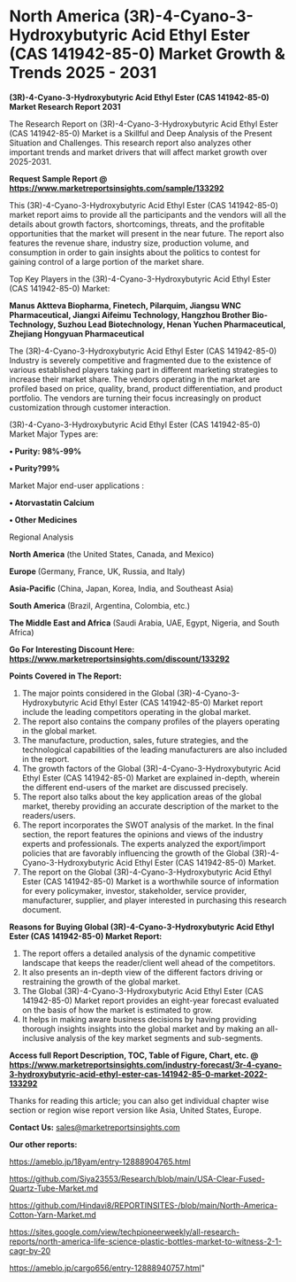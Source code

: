 # North America (3R)-4-Cyano-3-Hydroxybutyric Acid Ethyl Ester (CAS 141942-85-0) Market Growth & Trends 2025 - 2031

<strong>(3R)-4-Cyano-3-Hydroxybutyric Acid Ethyl Ester (CAS 141942-85-0) Market Research Report 2031</strong>

The Research Report on (3R)-4-Cyano-3-Hydroxybutyric Acid Ethyl Ester (CAS 141942-85-0) Market is a Skillful and Deep Analysis of the Present Situation and Challenges. This research report also analyzes other important trends and market drivers that will affect market growth over 2025-2031.

<strong>Request Sample Report @ <a href=https://www.marketreportsinsights.com/sample/133292>https://www.marketreportsinsights.com/sample/133292</a></strong>

This (3R)-4-Cyano-3-Hydroxybutyric Acid Ethyl Ester (CAS 141942-85-0) market report aims to provide all the participants and the vendors will all the details about growth factors, shortcomings, threats, and the profitable opportunities that the market will present in the near future. The report also features the revenue share, industry size, production volume, and consumption in order to gain insights about the politics to contest for gaining control of a large portion of the market share.

Top Key Players in the (3R)-4-Cyano-3-Hydroxybutyric Acid Ethyl Ester (CAS 141942-85-0) Market:

<strong>Manus Aktteva Biopharma, Finetech, Pilarquim, Jiangsu WNC Pharmaceutical, Jiangxi Aifeimu Technology, Hangzhou Brother Bio-Technology, Suzhou Lead Biotechnology, Henan Yuchen Pharmaceutical, Zhejiang Hongyuan Pharmaceutical</strong>

The (3R)-4-Cyano-3-Hydroxybutyric Acid Ethyl Ester (CAS 141942-85-0) Industry is severely competitive and fragmented due to the existence of various established players taking part in different marketing strategies to increase their market share. The vendors operating in the market are profiled based on price, quality, brand, product differentiation, and product portfolio. The vendors are turning their focus increasingly on product customization through customer interaction.

(3R)-4-Cyano-3-Hydroxybutyric Acid Ethyl Ester (CAS 141942-85-0) Market Major Types are:

<strong>• Purity: 98%-99%

• Purity?99%</strong>

Market Major end-user applications :

<strong>• Atorvastatin Calcium

• Other Medicines</strong>

Regional Analysis

</u><strong><b>North America</b></strong> (the United States, Canada, and Mexico)

<strong><b>Europe </b></strong>(Germany, France, UK, Russia, and Italy)

<strong><b>Asia-Pacific</b></strong> (China, Japan, Korea, India, and Southeast Asia)

<strong><b>South America</b></strong> (Brazil, Argentina, Colombia, etc.)

<strong><b>The Middle East and Africa</b></strong> (Saudi Arabia, UAE, Egypt, Nigeria, and South Africa)

<strong>Go For Interesting Discount Here: <a href=https://www.marketreportsinsights.com/discount/133292>https://www.marketreportsinsights.com/discount/133292</a></strong>

<strong>Points Covered in The Report:</strong>
<ol>
  <li>The major points considered in the Global (3R)-4-Cyano-3-Hydroxybutyric Acid Ethyl Ester (CAS 141942-85-0) Market report include the leading competitors operating in the global market.</li>
  <li>The report also contains the company profiles of the players operating in the global market.</li>
  <li>The manufacture, production, sales, future strategies, and the technological capabilities of the leading manufacturers are also included in the report.</li>
  <li>The growth factors of the Global (3R)-4-Cyano-3-Hydroxybutyric Acid Ethyl Ester (CAS 141942-85-0) Market are explained in-depth, wherein the different end-users of the market are discussed precisely.</li>
  <li>The report also talks about the key application areas of the global market, thereby providing an accurate description of the market to the readers/users.</li>
  <li>The report incorporates the SWOT analysis of the market. In the final section, the report features the opinions and views of the industry experts and professionals. The experts analyzed the export/import policies that are favorably influencing the growth of the Global (3R)-4-Cyano-3-Hydroxybutyric Acid Ethyl Ester (CAS 141942-85-0) Market.</li>
  <li>The report on the Global (3R)-4-Cyano-3-Hydroxybutyric Acid Ethyl Ester (CAS 141942-85-0) Market is a worthwhile source of information for every policymaker, investor, stakeholder, service provider, manufacturer, supplier, and player interested in purchasing this research document.</li>
</ol>
<strong>Reasons for Buying Global (3R)-4-Cyano-3-Hydroxybutyric Acid Ethyl Ester (CAS 141942-85-0) Market Report:</strong>

<ol>
  <li>The report offers a detailed analysis of the dynamic competitive landscape that keeps the reader/client well ahead of the competitors.</li>
  <li>It also presents an in-depth view of the different factors driving or restraining the growth of the global market.</li>
  <li>The Global (3R)-4-Cyano-3-Hydroxybutyric Acid Ethyl Ester (CAS 141942-85-0) Market report provides an eight-year forecast evaluated on the basis of how the market is estimated to grow.</li>
  <li>It helps in making aware business decisions by having providing thorough insights insights into the global market and by making an all-inclusive analysis of the key market segments and sub-segments.</li>
</ol>
<strong>Access full Report Description, TOC, Table of Figure, Chart, etc. @ <a href=https://www.marketreportsinsights.com/industry-forecast/3r-4-cyano-3-hydroxybutyric-acid-ethyl-ester-cas-141942-85-0-market-2022-133292>https://www.marketreportsinsights.com/industry-forecast/3r-4-cyano-3-hydroxybutyric-acid-ethyl-ester-cas-141942-85-0-market-2022-133292</a></strong>


Thanks for reading this article; you can also get individual chapter wise section or region wise report version like Asia, United States, Europe.

<strong>Contact Us:</strong>
sales@marketreportsinsights.com

<strong>Our other reports:</strong>

<a href=https://ameblo.jp/18yam/entry-12888904765.html>https://ameblo.jp/18yam/entry-12888904765.html</a>

<a href=https://github.com/Siya23553/Research/blob/main/USA-Clear-Fused-Quartz-Tube-Market.md>https://github.com/Siya23553/Research/blob/main/USA-Clear-Fused-Quartz-Tube-Market.md</a>

<a href=https://github.com/Hindavi8/REPORTINSITES-/blob/main/North-America-Cotton-Yarn-Market.md>https://github.com/Hindavi8/REPORTINSITES-/blob/main/North-America-Cotton-Yarn-Market.md</a>

<a href=https://sites.google.com/view/techpioneerweekly/all-research-reports/north-america-life-science-plastic-bottles-market-to-witness-2-1-cagr-by-20>https://sites.google.com/view/techpioneerweekly/all-research-reports/north-america-life-science-plastic-bottles-market-to-witness-2-1-cagr-by-20</a>

<a href=https://ameblo.jp/cargo656/entry-12888940757.html>https://ameblo.jp/cargo656/entry-12888940757.html</a>"

